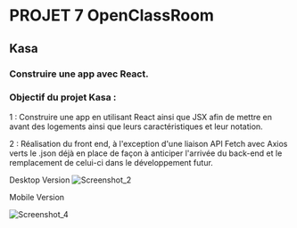 # PROJET 7 OpenClassRoom
## Kasa
### Construire une app avec React. 

### Objectif du projet Kasa : 

1 : Construire une app en utilisant React ainsi que JSX afin de mettre en avant des logements ainsi que leurs caractéristiques et  leur notation. 

2 : Réalisation du front end, à l'exception d'une liaison API Fetch avec Axios verts le .json déjà en place de façon à anticiper l'arrivée du back-end et le remplacement de celui-ci dans le développement futur. 




Desktop Version
![Screenshot_2](https://user-images.githubusercontent.com/49105384/216767696-58590ec6-a10a-4624-8d8b-90c39346d2cf.png)



Mobile Version


![Screenshot_4](https://user-images.githubusercontent.com/49105384/216767701-f40ab71d-93a7-47f3-9f2c-b053c3b67c26.png)
